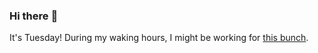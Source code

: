 ### Hi there :wave:

It's Tuesday! During my waking hours, I might be working for [this bunch](https://github.com/kohofinancial).
